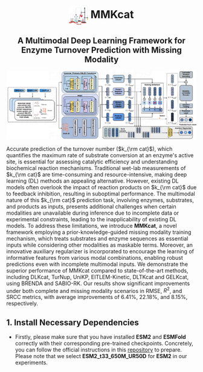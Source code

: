 <h1 align="center">
  <img src="pic/logo.png" alt="Logo" width="50" height="50" style="vertical-align: middle;">
  MMKcat
</h1>
<h2 align="center">A Multimodal Deep Learning Framework for Enzyme Turnover Prediction with Missing Modality</h2>

![The Overall Architecture of MMKcat.](pic/model.png)

Accurate prediction of the turnover number ($k_{\rm cat}$), which quantifies the maximum rate of substrate conversion at an enzyme's active site, is essential for assessing catalytic efficiency and understanding biochemical reaction mechanisms. Traditional wet-lab measurements of $k_{\rm cat}$ are time-consuming and resource-intensive, making deep learning (DL) methods an appealing alternative. However, existing DL models often overlook the impact of reaction products on $k_{\rm cat}$ due to feedback inhibition, resulting in suboptimal performance. The multimodal nature of this $k_{\rm cat}$ prediction task, involving enzymes, substrates, and products as inputs, presents additional challenges when certain modalities are unavailable during inference due to incomplete data or experimental constraints, leading to the inapplicability of existing DL models. To address these limitations, we introduce **MMKcat**, a novel framework employing a prior-knowledge-guided missing modality training mechanism, which treats substrates and enzyme sequences as essential inputs while considering other modalities as maskable terms. Moreover, an innovative auxiliary regularizer is incorporated to encourage the learning of informative features from various modal combinations, enabling robust predictions even with incomplete multimodal inputs. We demonstrate the superior performance of MMKcat compared to state-of-the-art methods, including DLKcat, TurNup, UniKP, EITLEM-Kinetic, DLTKcat and GELKcat, using BRENDA and SABIO-RK. Our results show significant improvements under both complete and missing modality scenarios in RMSE, $R^2$, and SRCC metrics, with average improvements of 6.41\%, 22.18\%, and 8.15\%, respectively.

## 1. Install Necessary Dependencies
- Firstly, please make sure that you have installed **ESM2** and **ESMFold** correctly with their corresponding pre-trained checkpoints. Concretely, you can follow the official instructions in this [repository](https://github.com/facebookresearch/esm) to prepare. Please note that we select **ESM2_t33_650M_UR50D** for **ESM2** in our experiments.
